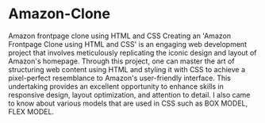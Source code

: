 # Amazon-Clone
Amazon frontpage clone using HTML and CSS
Creating an 'Amazon Frontpage Clone using HTML and CSS' is an engaging web development project that involves meticulously replicating the iconic design and layout of Amazon's homepage. Through this project, one can master the art of structuring web content using HTML and styling it with CSS to achieve a pixel-perfect resemblance to Amazon's user-friendly interface. This undertaking provides an excellent opportunity to enhance skills in responsive design, layout optimization, and attention to detail. I also came to know about various models that are used in CSS such as BOX MODEL, FLEX MODEL.
